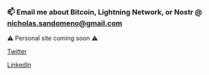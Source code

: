 ### 📫 Email me about Bitcoin, Lightning Network, or Nostr @ nicholas.sandomeno@gmail.com 
⚠️ Personal site coming soon ⚠️

[ Twitter ](https://twitter.com/NickSandomeno)

[ LinkedIn ](https://www.linkedin.com/in/nicholas-sandomeno-5858b5125/)


<!--
**Nsandomeno/Nsandomeno** is a ✨ _special_ ✨ repository because its `README.md` (this file) appears on your GitHub profile.

Here are some ideas to get you started:

- 🔭 I’m currently working on ...
- 🌱 I’m currently learning ...
- 👯 I’m looking to collaborate on ...
- 🤔 I’m looking for help with ...
- 💬 Ask me about ...
- 📫 How to reach me: ...
- 😄 Pronouns: ...
- ⚡ Fun fact: ...
-->
